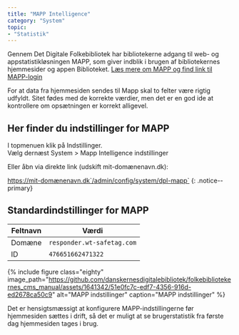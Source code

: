 ```yaml
---
title: "MAPP Intelligence"
category: "System"
topic: 
- "Statistik"
---
```


Gennem Det Digitale Folkebibliotek har bibliotekerne adgang til web- og appstatistikløsningen MAPP, som giver indblik i brugen af bibliotekernes hjemmesider og appen Biblioteket. [Læs mere om MAPP og find link til MAPP-login](https://detdigitalefolkebibliotek.dk/section/i-brug-paa-biblioteket/bibliotekernes-web-og-appstatistik)

For at data fra hjemmesiden sendes til Mapp skal to felter være rigtig udfyldt. Sitet fødes med de korrekte værdier, men det er en god ide at kontrollere om opsætningen er korrekt alligevel.

## Her finder du indstillinger for MAPP
I topmenuen klik på Indstillinger. \
Vælg dernæst System > Mapp Intelligence indstillinger

Eller åbn via direkte link (udskift mit-domænenavn.dk):

https://mit-domænenavn.dk`/admin/config/system/dpl-mapp`
{: .notice--primary}

## Standardindstillinger for MAPP

|Feltnavn|Værdi|
|---|---|
|Domæne|`responder.wt-safetag.com`|
|ID|`476651662471322`|

{% include figure class="eighty" image_path="https://github.com/danskernesdigitalebibliotek/folkebibliotekernes_cms_manual/assets/1641342/51e0fc7c-edf7-4356-916d-ed2678ca50c9" alt="MAPP indstillinger" caption="MAPP indstillinger" %} 

Det er hensigtsmæssigt at konfigurere MAPP-indstillingerne før hjemmesiden sættes i drift, så det er muligt at se brugerstatistik fra første dag hjemmesiden tages i brug.